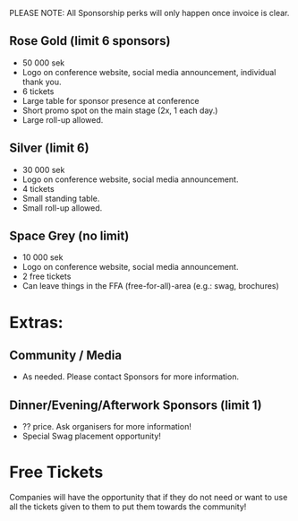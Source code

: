 PLEASE NOTE: All Sponsorship perks will only happen once invoice is clear.

## Rose Gold (limit 6 sponsors)
* 50 000 sek
* Logo on conference website, social media announcement, individual thank you.
* 6 tickets
* Large table for sponsor presence at conference
* Short promo spot on the main stage (2x, 1 each day.) 
* Large roll-up allowed.

## Silver (limit 6)
* 30 000 sek
* Logo on conference website, social media announcement.
* 4 tickets
* Small standing table.
* Small roll-up allowed.

## Space Grey (no limit)
* 10 000 sek
* Logo on conference website, social media announcement.
* 2 free tickets 
* Can leave things in the FFA (free-for-all)-area (e.g.: swag, brochures)

# Extras:
## Community / Media
* As needed. Please contact Sponsors for more information.

## Dinner/Evening/Afterwork Sponsors (limit 1)
* ?? price. Ask organisers for more information!
* Special Swag placement opportunity!

# Free Tickets
Companies will have the opportunity that if they do not need or want to use all the tickets given to them to put them towards the community!
